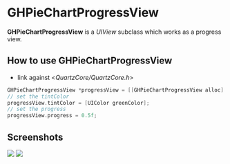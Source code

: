 # GHPieChartProgressView

**GHPieChartProgressView** is a *UIView* subclass which works as a progress view.

## How to use GHPieChartProgressView

* link against <*QuartzCore/QuartzCore.h*>

```objective-c
GHPieChartProgressView *progressView = [[GHPieChartProgressView alloc] initWithFrame: ...];
// set the tintColor
progressView.tintColor = [UIColor greenColor];
// set the progress
progressView.progress = 0.5f;
```

## Screenshots
<img src="https://github.com/OliverLetterer/GHPieChartProgressView/raw/master/Screenshots/1.png">
<img src="https://github.com/OliverLetterer/GHPieChartProgressView/raw/master/Screenshots/2.png">